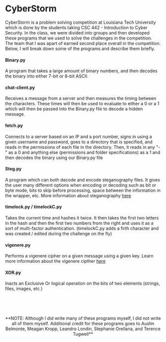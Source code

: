 # CyberStorm
CyberStorm is a problem solving competition at Louisiana Tech University which is done by the students taking CSC 442 - Introduction to Cyber Security.
In the class, we were divided into groups and then developed these programs that we used to solve the challenges in the competition. The team that I was apart of earned second place overall in the competition. Below, I will break down some of the programs and describe them briefly.

<h4> Binary.py </h4>
A program that takes a large amount of binary numbers, and then decodes the binary into either 7-bit or 8-bit ASCII.

<h4> chat-client.py </h4>
Receives a message from a server and then measures the timing between the characters. These times will then be used to evaluate to either a 0 or a 1 which will then be passed into the Binary.py file to decode a hidden message.

<h4> fetch.py </h4>
Connects to a server based on an IP and a port number, signs in using a given username and password, goes to a directory that is specified, and reads in the permissions of each file in the directory. Then, it reads in any "-" as a 0 and anything else (permissions and folder specifications) as a 1 and then decodes the binary using our
Binary.py file

<h4> Steg.py </h4>
A program which can both decode and encode steganography files. It gives the user many different options when encoding or decoding such as bit or byte mode, bits to skip before processing, space between the information in the wrapper, etc. More information about steganography <a href="https://en.wikipedia.org/wiki/Steganography">here</a>

<h4> timelock.py / timelockC.py </h4>
Takes the current time and hashes it twice. It then takes the first two letters in the hash and then the first two numbers from the right and uses it as a sort of multi-factor authentication. (timelockC.py adds a firth character and was created / edited during the challenge on the fly)

<h4> vigenere.py </h4>
Performs a vigenere cipher on a given message using a given key. Learn more information about the vigenere cipther <a href="https://en.wikipedia.org/wiki/Vigen%C3%A8re_cipher">here</a>

<h4> XOR.py </h4>
Inacts an Exclusive Or logical operation on the bits of two elements (strings, files, images, etc.)

<br><br><br>
<footer align="center"> **NOTE: Although I did write many of these programs myself, I did not write all of them myself. Additional credit for these programs goes to Austin Belmonte, Meagan Kropp, Leandro Londin, Stephanie Orellana, and Terence Tugwell** </footer>
